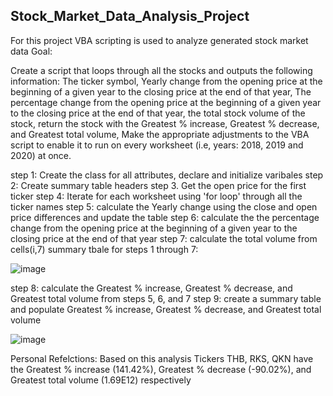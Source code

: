 Stock_Market_Data_Analysis_Project
----------------------------------
For this project VBA scripting is used to analyze generated stock market data
Goal:

Create a script that loops through all the stocks and outputs the following information: The ticker symbol,
Yearly change from the opening price at the beginning of a given year to the closing price at the end of that year, 
The percentage change from the opening price at the beginning of a given year to the closing price at the end of that year, 
the total stock volume of the stock, return the stock with the Greatest % increase, Greatest % decrease, and Greatest total
volume, Make the appropriate adjustments to the VBA script to enable it to run on every worksheet (i.e, years: 2018, 2019 and 2020) 
at once.

step 1: Create the class for all attributes, declare and initialize varibales
step 2: Create summary table headers
step 3. Get the open price for the first ticker
step 4: Iterate for each worksheet using 'for loop' through all the ticker names
step 5: calculate the Yearly change using the close and open price  differences and update the table
step 6: calculate the the percentage change from the opening price at the beginning of a given year to the closing 
price at the end of that year
step 7: calculate the total volume from cells(i,7)
summary tbale for steps 1 through 7:
 
  ![image](https://user-images.githubusercontent.com/118146659/227642324-02bb9942-8f16-4772-b7ff-74d215bf3602.png)


 

  step 8: calculate the Greatest % increase, Greatest % decrease, and Greatest total volume from steps 5, 6, and 7
  step 9: create a summary table and populate Greatest % increase, Greatest % decrease, and Greatest total volume
     
   ![image](https://user-images.githubusercontent.com/118146659/227643977-418e83db-748f-430b-a3df-cb8321f1ba83.png)

   Personal Refelctions:
   Based on this analysis Tickers THB, RKS, QKN have the Greatest % increase (141.42%), Greatest % decrease (-90.02%), and Greatest total volume (1.69E12)           respectively

  
